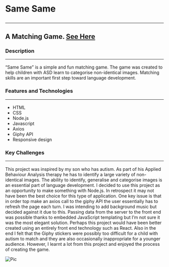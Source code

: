 # Same Same <hr /> 

## A Matching Game.  [See Here](https://same-same-the-game.herokuapp.com/)

### Description <hr /> 
“Same Same” is a simple and fun matching game. The game was created to help children with ASD learn to categorise non-identical images. Matching skills are an important first step toward language development.  

### Features and Technologies <hr /> 
* HTML
* CSS
* Node.js
* Javascript
* Axios
* Giphy API
* Responsive design


### Key Challenges <hr /> 
This project was inspired by my son who has autism. As part of his Applied Behaviour Analysis therapy he has to identify a large variety of non-identical images. The ability to identify, generalise and categorise images is an essential part of language development. I decided to use this project as an opportunity to make something with Node.js. In retrospect it may not have been the best choice for this type of application. One key issue is that in order top make an axios call to the giphy API the user essentially has to refresh the page each turn. I was intending to add background music but decided against it due to this.  Passing data from the server to the front end was possible thanks to embedded JavaScript templating but I’m not sure it was the most elegant solution. Perhaps this project would have been better created using an entirely front end technology such as React. Also in the end I felt that the Giphy stickers were possibly too difficult for a child with autism to match and they are also occasionally inappropriate for a younger audience.  However, I learnt a lot from this project and enjoyed the process of creating the game.      

![Pic](https://imgur.com/a/KcPqfGQ.png)